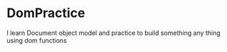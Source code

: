 # DomPractice
I learn Document object model and practice to build something any thing using dom functions 
